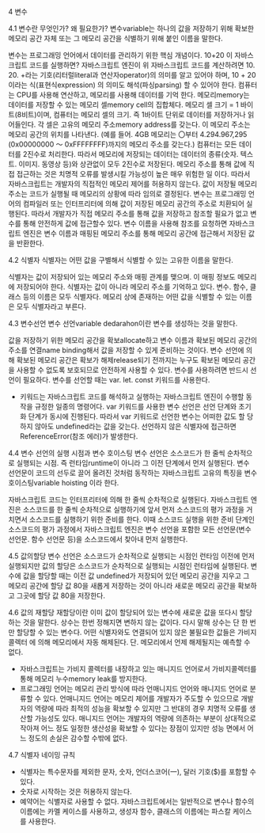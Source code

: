 4 변수

4.1 변수란 무엇인가? 왜 필요한가?
변수variable는 하나의 값을 저장하기 위해 확보한 메모리 공간 자체 또는 그 메모리 공간을 식별하기 위해 붙인 이름을 말한다.

변수는 프로그래밍 언어에서 데이터를 관리하기 위한 핵심 개념이다.
10+20 이 자바스크립트 코드를 실행하면?
자바스크립트 엔진이 위 자바스크립트 코드를 계산하려면
10. 20. +라는 기호(리터럴literal과 연산자operator)의 의미를 알고 있어야 하며,
10 + 20이라는 식(표현식expression) 의 의미도 해석(파싱parsing) 할 수 있어야 한다.
컴퓨터는 CPU를 사용해 연산하고, 메모리를 사용해 데이터를 기억 한다.
메모리memory는 데이터를 저장할 수 있는 메모리 셀memory cell의 집합체다.
메모리 셀 크기 = 1 바이트(8비트)이며, 컴퓨터는 메모리 셀의 크기. 즉 1바이트 단위로 데이터를 저장하거나 읽어들인다.
각 셀은 고유의 메모리 주소memory address를 갖는다. 이 메모리 주소는 메모리 공간의 위치를 나타낸다.
(예를 들어. 4GB 메모리는 〇부터 4.294.967,295 (0x00000000 〜 0xFFFFFFFF)까지의 메모리 주소를 갖는다.)
컴퓨터는 모든 데이터를 2진수로 처리한다. 따라서 메모리에 저장되는 데이터는 데이터의 종류(숫자. 텍스 트. 이미지. 동영상 등)와 상관없이 모두 2진수로 저장된다.
메모리 주소를 통해 값에 직접 접근하는 것은 치명적 오류를 발생시킬 가능성이 높은 매우 위험한 일 이다.
따라서 자바스크립트는 개발자의 직접적인 메모리 제어를 허용하지 않는다.
값이 저장될 메모리 주소는 코드가 실행될 때 메모리의 상황에 따라 임의로 결정된다.
변수는 프로그래밍 언어의 컴파일러 또는 인터프리터에 의해 값이 저장된 메모리 공간의 주소로 치환되어 실행된다.
따라서 개발자가 직접 메모리 주소를 통해 값을 저장하고 참조할 필요가 없고 변수를 통해 안전하게 값에 접근할수 있다.
변수 이름을 사용해 참조를 요청하면 자바스크립트 엔진은 변수 이름과 매핑된 메모리 주소를 통해 메모리 공간에 접근해서 저장된 값을 반환한다.

4.2 식별자
식별자는 어떤 값을 구별해서 식별할 수 있는 고유한 이름을 말한다.

식별자는 값이 저장되어 있는 메모리 주소와 매핑 관계를 맺으며. 이 매핑 정보도 메모리에 저장되어야 한다.
식별자는 값이 아니라 메모리 주소를 기억하고 있다.
변수. 함수, 클래스 등의 이름은 모두 식별자다. 메모리 상에 존재하는 어떤 값을 식별할 수 있는 이름은 모두 식별자라고 부른다.

4.3 변수선언
변수 선언variable dedarahon이란 변수를 생성하는 것을 말한다.

값을 저장하기 위한 메모리 공간을 확보allocate하고 변수 이름과 확보된 메모리 공간의 주소를 연결name binding해서 값을 저장할 수 있게 준비하는 것이다.
변수 선언에 의해 확보된 메모리 공간은 확보가 해제release되기 전까지는 누구도 확보된 메모리 공간을 사용할 수 없도록 보호되므로 안전하게 사용할 수 있다.
변수를 사용하려면 반드시 선언이 필요하다. 변수를 선언할 때는 var. let. const 키워드를 사용한다.
* 키워드는 자바스크립트 코드를 해석하고 실행하는 자바스크립트 엔진이 수행할 동작을 규정한 일종의 명령어다.
var 키워드를 사용한 변수 선언은 선언 단계와 초기화 단계가 동시에 진행된다.
따라서 var 키워드로 선언한 변수는 어떠한 값도 할 당하지 않아도 undefined라는 값을 갖는다.
선언하지 않은 식별자에 접근하면 ReferenceError(참조 에러)가 발생한다.

4.4 변수 선언의 실행 시점과 변수 호이스팅
변수 선언은 소스코드가 한 줄씩 순차적으로 실행되는 시점. 즉 런타임runtime이 아니라 그 이전 단계에서 먼저 실행된다.
변수 선언문이 코드의 선두로 끌어 올려진 것처럼 동작하는 자바스크립트 고유의 특징을 변수 호이스팅variable hoisting 이라 한다.

자바스크립트 코드는 인터프리터에 의해 한 줄씩 순차적으로 실행된다.
자바스크립트 엔진은 소스코드를 한 줄씩 순차적으로 실행하기에 앞서 먼저 소스코드의 평가 과정을 거치면서 소스코드를 실행하기 위한 준비를 한다.
이때 소스코드 실행을 위한 준비 단계인 소스코드의 평가 과정에서 자바스크립트 엔진은 변수 선언을 포함한 모든 선언문(변수 선언문. 함수 선언문 등)을 소스코드에서 찾아내 먼저 실행한다.

4.5 값의할당
변수 선언은 소스코드가 순차적으로 실행되는 시점인 런타임 이전에 먼저 실행되지만 값의 할당은 소스코드가 순차적으로 실행되는 시점인 런타임에 실행된다.
변수에 값을 할당할 때는 이전 값 undefined가 저장되어 있던 메모리 공간을 지우고 그 메모리 공간에 할당 값 80을 새롭게 저장하는 것이 아니라
새로운 메모리 공간을 확보하고 그곳에 할당 값 80을 저장한다.

4.6 값의 재할당
재할당이란 이미 값이 할당되어 있는 변수에 새로운 값을 또다시 할당하는 것을 말한다.
상수는 한번 정해지면 변하지 않는 값이다. 다시 말해 상수는 단 한 번만 할당할 수 있는 변수다.
어떤 식별자와도 연결되어 있지 않은 불필요한 값들은 가비지 콜렉터 에 의해 메모리에서 자동 해제된다. 단. 메모리에서 언제 해제될지는 예측할 수 없다.
* 자바스크립트는 가비지 콜렉터를 내장하고 있는 매니지드 언어로서 가비지콜렉터를 통해 메모리 누수memory leak를 방지한다.
* 프로그래밍 언어는 메모리 관리 방식에 따라 언매니지드 언어와 매니지드 언어로 분류할 수 있다.
언매니지드 언어는 메모리 제어를 개발자가 주도할 수 있으므로 개발자의 역량에 따라 최적의 성능을 확보할 수 있지만 그 반대의 경우 치명적 오류를 생산할 가능성도 있다.
매니지드 언어는 개발자의 역량에 의존하는 부분이 상대적으로 작아져 어느 정도 일정한 생산성을 확보할 수 있다는 장점이 있지만 성능 면에서 어느 정도의 손실은 감수할 수밖에 없다.

4.7 식별자 네이밍 규칙
- 식별자는 특수문자를 제외한 문자, 숫자, 언더스코어(一), 달러 기호($)를 포함할 수 있다.
- 숫자로 시작하는 것은 허용하지 않는다.
- 예약어는 식별자로 사용할 수 없다.
자바스크립트에서는 일반적으로 변수나 함수의 이름에는 카멜 케이스를 사용하고, 생성자 함수, 클래스의 이름에는 파스칼 케이스를 사용한다. 
